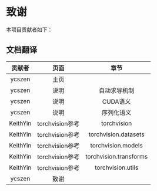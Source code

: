 # 致谢
本项目贡献者如下：

## 文档翻译

| 贡献者 | 页面 | 章节 |
|:----:|:----:|:----:|
|ycszen|主页||
|ycszen|说明|自动求导机制|
|ycszen|说明|CUDA语义|
|ycszen|说明|序列化语义|
|KeithYin|torchvision参考|torchvision|
|KeithYin|torchvision参考|torchvision.datasets|
|KeithYin|torchvision参考|torchvision.models|
|KeithYin|torchvision参考|torchvision.transforms|
|KeithYin|torchvision参考|torchvision.utils|
|ycszen|致谢||
